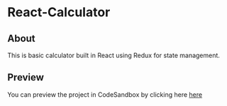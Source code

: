 # React-Calculator

## About

This is basic calculator built in React using Redux for state management.

## Preview
You can preview the project in CodeSandbox by clicking here [here](https://nvcez.csb.app/)

